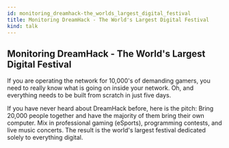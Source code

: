 ```yaml
---
id: monitoring_dreamhack-the_worlds_largest_digital_festival
title: Monitoring DreamHack - The World's Largest Digital Festival
kind: talk
---
```


## Monitoring DreamHack - The World's Largest Digital Festival

If you are operating the network for 10,000's of demanding gamers, you need to
really know what is going on inside your network. Oh, and everything needs to
be built from scratch in just five days.

If you have never heard about DreamHack before, here is the pitch: Bring
20,000 people together and have the majority of them bring their own computer.
Mix in professional gaming (eSports), programming contests, and live music
concerts. The result is the world's largest festival dedicated solely to
everything digital.
